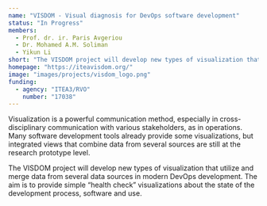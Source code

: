 ```yaml
---
name: "VISDOM - Visual diagnosis for DevOps software development"
status: "In Progress"
members:
  - Prof. dr. ir. Paris Avgeriou
  - Dr. Mohamed A.M. Soliman
  - Yikun Li
short: "The VISDOM project will develop new types of visualization that utilize and merge data from several data sources in modern DevOps development. The aim is to provide simple “health check” visualizations about the state of the development process, software and use."
homepage: "https://iteavisdom.org/"
image: "images/projects/visdom_logo.png"
funding:
  - agency: "ITEA3/RVO"
    number: "17038"
---
```


Visualization is a powerful communication method, especially in cross-disciplinary communication with various stakeholders, as in operations. Many software development tools already provide some visualizations, but integrated views that combine data from several sources are still at the research prototype level.

The VISDOM project will develop new types of visualization that utilize and merge data from several data sources in modern DevOps development. The aim is to provide simple “health check” visualizations about the state of the development process, software and use.
